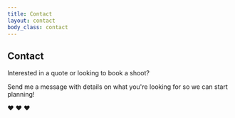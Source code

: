 ```yaml
---
title: Contact
layout: contact
body_class: contact
---
```


## Contact

Interested in a quote or looking to book a shoot? 



Send me a message with details on what you're looking for so we can start planning! 

&hearts; &hearts; &hearts;